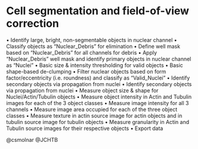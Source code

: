 # Cell segmentation and field-of-view correction 
•	Identify large, bright, non-segmentable  objects in nuclear channel
•	Classify objects as “Nuclear_Debris” for elimination
•	Define well mask based on “Nuclear_Debris” for all channels for debris
•	Apply “Nuclear_Debris” well mask and identify primary objects in nuclear channel as “Nuclei”
•	Basic size & intensity thresholding for valid objects
•	Basic shape-based de-clumping
•	Filter nuclear objects based on form factor/eccentricity  (i.e. roundness) and classify as “Valid_Nuclei”
•	Identify secondary objects via propagation from nuclei
•	Identify secondary objects via propagation from nuclei
•	Measure object size & shape for Nuclei/Actin/Tubulin objects
•	Measure object intensity in Actin and Tubulin images for each of the 3 object classes
•	Measure image intensity for all 3 channels
•	Measure image area occupied for each of the three object classes
•	Measure texture in actin source image for actin objects and in tubulin source image for tubulin objects
•	Measure granularity in Actin and Tubulin source images for their respective objects
•	Export data

@csmolnar
@JCHTB
